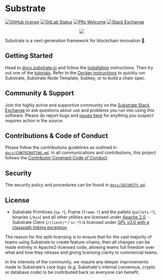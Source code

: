 # Substrate

[![GitHub license](https://img.shields.io/badge/license-GPL3%2FApache2-blue)](#LICENSE)
[![GitLab
Status](https://gitlab.parity.io/parity/mirrors/polkadot-sdk/badges/master/pipeline.svg)](https://gitlab.parity.io/parity/mirrors/polkadot-sdk/-/pipelines)
[![PRs Welcome](https://img.shields.io/badge/PRs-welcome-brightgreen.svg)](docs/CONTRIBUTING.md)
[![Stack
Exchange](https://img.shields.io/badge/Substrate-Community%20&%20Support-24CC85?logo=stackexchange)](https://substrate.stackexchange.com/)
<p align="center">
  <img src="../substrate/docs/media/sub.gif">
</p>

Substrate is a next-generation framework for blockchain innovation 🚀.

## Getting Started

Head to [docs.substrate.io](https://docs.substrate.io) and follow the [installation](https://docs.substrate.io/install/)
instructions.  Then try out one of the [tutorials](https://docs.substrate.io/tutorials/).  Refer to the [Docker
instructions](./docker/README.md) to quickly run Substrate, Substrate Node Template, Subkey, or to build a chain spec.

## Community & Support

Join the highly active and supportive community on the [Substrate Stack Exchange](https://substrate.stackexchange.com/)
to ask questions about use and problems you run into using this software. Please do report bugs and [issues
here](https://github.com/paritytech/polkadot-sdk/issues) for anything you suspect requires action in the source.

## Contributions & Code of Conduct

Please follow the contributions guidelines as outlined in
[`docs/CONTRIBUTING.md`](https://github.com/paritytech/polkadot-sdk/blob/master/docs/CONTRIBUTING.md). In all
communications and contributions, this project follows the [Contributor Covenant Code of
Conduct](https://github.com/paritytech/polkadot-sdk/blob/master/docs/CODE_OF_CONDUCT.md).

## Security

The security policy and procedures can be found in
[`docs/SECURITY.md`](https://github.com/paritytech/polkadot-sdk/blob/master/docs/SECURITY.md).

## License

- Substrate Primitives (`sp-*`), Frame (`frame-*`) and the pallets (`pallets-*`), binaries (`/bin`) and all other
utilities are licensed under [Apache 2.0](LICENSE-APACHE2).  - Substrate Client (`/client/*` / `sc-*`) is licensed under
[GPL v3.0 with a classpath linking exception](LICENSE-GPL3).

The reason for the split-licensing is to ensure that for the vast majority of teams using Substrate to create
feature-chains, then all changes can be made entirely in Apache2-licensed code, allowing teams full freedom over what
and how they release and giving licensing clarity to commercial teams.

In the interests of the community, we require any deeper improvements made to Substrate's core logic (e.g. Substrate's
internal consensus, crypto or database code) to be contributed back so everyone can benefit.
